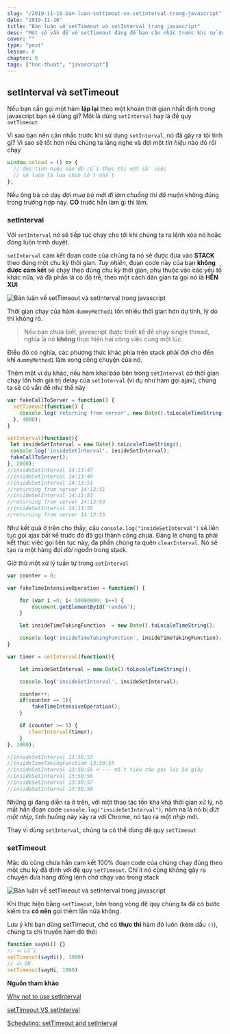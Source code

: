```yaml
---
slug: "/2019-11-16-ban-luan-settimout-va-setinterval-trong-javascript"
date: "2019-11-16"
title: "Bàn luận về setTimeout và setInterval trong javascript"
desc: "Một số vấn đề về setTimeout đáng để bạn cân nhắc trước khi sử dụng"
cover: ""
type: "post"
lesson: 0
chapter: 0
tags: ["hoc-thuat", "javascript"]
---
```



## setInterval và setTimeout

Nếu bạn cần gọi một hàm **lặp lại** theo một khoản thời gian nhất định trong javascript bạn sẽ dùng gì? Một là dùng `setInterval`  hay là đệ quy `setTimeout`

Vì sao bạn nên cân nhắc trước khi sử dụng `setInterval`, nó đã gây ra tội tình gì? Vì sao sẽ tốt hơn nếu chúng ta lắng nghe và đợi một *tín hiệu* nào đó rồi chạy

```js
window.onload = () => {
  // đợi tính hiệu nào đó rồi thực thi một số việc 
  // sẽ luôn là lựa chọn tốt nhất
};
```

Nếu ông bà có dạy *đợi mua bò mới đi làm chuồng thì đã muộn* không đúng trong trường hợp này. **CÓ** trước hẳn làm gì thì làm.

### setInterval

Với `setInterval` nó sẽ tiếp tục chạy cho tới khi chúng ta ra lệnh xóa nó hoặc đóng luôn trình duyệt.

`setInterval` cam kết đoạn code của chúng ta nó sẽ được đưa vào **STACK** theo đúng một chu kỳ thời gian. *Tuy nhiên*, đoạn code này của bạn **không được cam kết** sẽ chạy theo đúng chu kỳ thời gian, phụ thuộc vào các yếu tố khác nữa, và đã phần là có độ trễ, theo một cách dân gian ta gọi nó là **HÊN XUI**

![Bàn luận về setTimeout và setInterval trong javascript](https://miro.medium.com/max/1837/1*A138JkWveIfKajztvhu60g.png)

Thời gian chạy của hàm `dummyMethod1` tốn nhiều thời gian hơn dự tính, lý do thì không rõ.

> Nếu bạn chưa biết, javascript được thiết kế để chạy single thread, nghĩa là nó **không** thực hiện hai công việc cùng một lúc.

Điều đó có nghĩa, các phương thức khác phía trên stack phải đợi cho đến khi `dummyMethod1` làm xong công chuyện của nó.

Thêm một ví dụ khác, nếu hàm khai báo bên trong `setInterval` có thời gian chạy lớn hơn giá trị delay của `setInterval` (ví dụ như hàm gọi ajax), chúng ta sẽ có vấn đề như thế này

```js
var fakeCallToServer = function() {
  setTimeout(function() {
    console.log('returning from server', new Date().toLocaleTimeString());
  }, 4000);
}

setInterval(function(){
 let insideSetInterval = new Date().toLocaleTimeString();
 console.log('insideSetInterval', insideSetInterval);
 fakeCallToServer();
}, 2000);
//insideSetInterval 14:13:47
//insideSetInterval 14:13:49
//insideSetInterval 14:13:51
//returning from server 14:13:51
//insideSetInterval 14:13:53
//returning from server 14:13:53 
//insideSetInterval 14:13:55
//returning from server 14:13:55
```

Như kết quả ở trên cho thấy, câu `console.log("insideSetInterval")` sẽ liên tục gọi ajax bất kể trước đó đã gọi thành công chưa. Đáng lẽ chúng ta phải kết thúc việc gọi liên tục này, đa phần chúng ta quên `clearInterval`. Nó sẽ tạo ra một hàng đợi *dài ngoằn* trong stack.

Giờ thử một xử lý tuần tự trong `setInterval`

```js
var counter = 0;

var fakeTimeIntensiveOperation = function() {

    for (var i =0; i< 50000000; i++) {
        document.getElementById('random');
    }

    let insideTimeTakingFunction  = new Date().toLocaleTimeString();

    console.log('insideTimeTakingFunction', insideTimeTakingFunction);
}

var timer = setInterval(function(){ 

    let insideSetInterval = new Date().toLocaleTimeString();

    console.log('insideSetInterval', insideSetInterval);

    counter++;
    if(counter == 1){
        fakeTimeIntensiveOperation();
    }

    if (counter >= 5) {
       clearInterval(timer);
    }
}, 1000);

//insideSetInterval 13:50:53
//insideTimeTakingFunction 13:50:55
//insideSetInterval 13:50:55 <---- mất tiêu câu gọi lúc 54 giây
//insideSetInterval 13:50:56
//insideSetInterval 13:50:57
//insideSetInterval 13:50:58
```

Những gì đang diễn ra ở trên, với một thao tác tốn kha khá thời gian xử lý, nó mất hẳn đoạn code `console.log("insideSetInterval")`, nôm na là nó bị *đứt một nhịp*, tình huống này xảy ra với Chrome, nó tạo ra một *nhịp* mới.

Thay vì dùng `setInterval`, chúng ta có thể dùng đệ quy `setTimeout`

### setTimeout

Mặc dù cũng chưa hẳn cam kết 100% đoạn code của chúng chạy đúng theo một chu kỳ đã định với đệ quy `setTimeout`. Chí ít nó cũng không gây ra chuyện đưa hàng đống lệnh chờ chạy vào trong stack

![Bàn luận về setTimeout và setInterval trong javascript](https://miro.medium.com/max/1920/1*A9gNYo3pOtnzuXi30NHjfA.png)

Khi thực hiện bằng `setTimeout`, bên trong vòng đệ quy chúng ta đã có bước kiểm tra **có nên** gọi thêm lần nữa không.

Lưu ý khi bạn dùng setTimeout, chớ có **thực thi** hàm đó luôn (kèm dấu `()`), chúng ta chỉ truyền hàm đó thôi

```js
function sayHi() {}
// ☠ Lỗi
setTimeout(sayHi(), 1000)
// 👍 OK
setTimeout(sayHi, 1000)
```


**Nguồn tham khảo**


[Why not to use setInterval](https://dev.to/akanksha_9560/why-not-to-use-setinterval--2na9)

[setTimeout VS setInterval](https://develoger.com/settimeout-vs-setinterval-cff85142555b)

[Scheduling: setTimeout and setInterval](https://javascript.info/settimeout-setinterval)